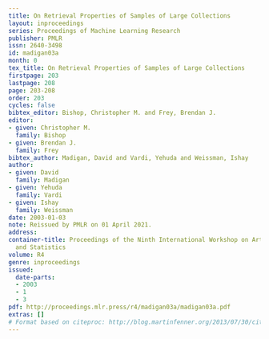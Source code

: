 ```yaml
---
title: On Retrieval Properties of Samples of Large Collections
layout: inproceedings
series: Proceedings of Machine Learning Research
publisher: PMLR
issn: 2640-3498
id: madigan03a
month: 0
tex_title: On Retrieval Properties of Samples of Large Collections
firstpage: 203
lastpage: 208
page: 203-208
order: 203
cycles: false
bibtex_editor: Bishop, Christopher M. and Frey, Brendan J.
editor:
- given: Christopher M.
  family: Bishop
- given: Brendan J.
  family: Frey
bibtex_author: Madigan, David and Vardi, Yehuda and Weissman, Ishay
author:
- given: David
  family: Madigan
- given: Yehuda
  family: Vardi
- given: Ishay
  family: Weissman
date: 2003-01-03
note: Reissued by PMLR on 01 April 2021.
address:
container-title: Proceedings of the Ninth International Workshop on Artificial Intelligence
  and Statistics
volume: R4
genre: inproceedings
issued:
  date-parts:
  - 2003
  - 1
  - 3
pdf: http://proceedings.mlr.press/r4/madigan03a/madigan03a.pdf
extras: []
# Format based on citeproc: http://blog.martinfenner.org/2013/07/30/citeproc-yaml-for-bibliographies/
---
```

